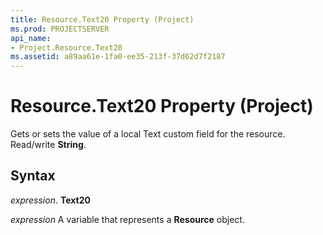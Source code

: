 ```yaml
---
title: Resource.Text20 Property (Project)
ms.prod: PROJECTSERVER
api_name:
- Project.Resource.Text20
ms.assetid: a89aa61e-1fa0-ee35-213f-37d62d7f2187
---
```



# Resource.Text20 Property (Project)

Gets or sets the value of a local Text custom field for the resource. Read/write  **String**.


## Syntax

 _expression_. **Text20**

 _expression_ A variable that represents a **Resource** object.


